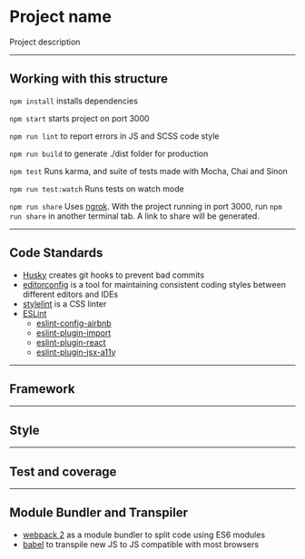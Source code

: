 # Project name

Project description

---

## Working with this structure

`npm install` installs dependencies

`npm start` starts project on port 3000

`npm run lint` to report errors in JS and SCSS code style

`npm run build` to generate ./dist folder for production

`npm test` Runs karma, and suite of tests made with Mocha, Chai and Sinon

`npm run test:watch` Runs tests on watch mode

`npm run share` Uses [ngrok](https://github.com/bubenshchykov/ngrok). With the project running in port 3000, run `npm run share` in another terminal tab. A link to share will be generated.

---

## Code Standards
* [Husky](https://github.com/typicode/husky) creates git hooks to prevent bad commits
* [editorconfig](http://editorconfig.org/) is a tool for maintaining consistent coding styles between different editors and IDEs
* [stylelint](https://github.com/stylelint/stylelint) is a CSS linter
* [ESLint](https://github.com/eslint/eslint)
    * [eslint-config-airbnb](https://github.com/airbnb/javascript/tree/master/packages/eslint-config-airbnb)
    * [eslint-plugin-import](https://github.com/benmosher/eslint-plugin-import)
    * [eslint-plugin-react](https://github.com/yannickcr/eslint-plugin-react)
    * [eslint-plugin-jsx-a11y](https://github.com/evcohen/eslint-plugin-jsx-a11y)

---

## Framework

---

## Style

---

## Test and coverage

---

## Module Bundler and Transpiler

* [webpack 2](https://webpack.js.org/) as a module bundler to split code using ES6 modules
* [babel](http://babeljs.io/) to transpile new JS to JS compatible with most browsers 